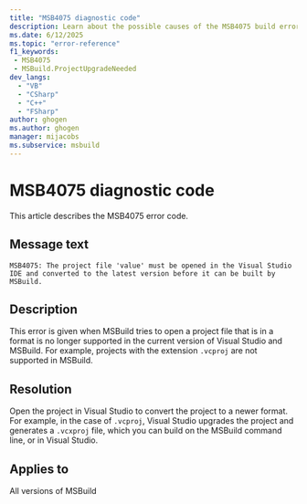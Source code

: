 ```yaml
---
title: "MSB4075 diagnostic code"
description: Learn about the possible causes of the MSB4075 build error, and get troubleshooting tips.
ms.date: 6/12/2025
ms.topic: "error-reference"
f1_keywords:
 - MSB4075
 - MSBuild.ProjectUpgradeNeeded
dev_langs:
  - "VB"
  - "CSharp"
  - "C++"
  - "FSharp"
author: ghogen
ms.author: ghogen
manager: mijacobs
ms.subservice: msbuild
---
```


# MSB4075 diagnostic code

<!-- :::ErrorDefinitionDescription::: -->
<!-- :::editable-content name="introDescription"::: -->
This article describes the MSB4075 error code.
<!-- :::editable-content-end::: -->

## Message text

<!-- :::editable-content name="messageText"::: -->
`MSB4075: The project file 'value' must be opened in the Visual Studio IDE and converted to the latest version before it can be built by MSBuild.`
<!-- :::editable-content-end::: -->
<!-- MSB4075: The project file "{0}" must be opened in the Visual Studio IDE and converted to the latest version before it can be built by MSBuild. -->

<!-- :::editable-content name="postOutputDescription"::: -->
<!--
{StrBegin="MSB4075: "}
-->
## Description

This error is given when MSBuild tries to open a project file that is in a format is no longer supported in the current version of Visual Studio and MSBuild. For example, projects with the extension `.vcproj` are not supported in MSBuild.

## Resolution

Open the project in Visual Studio to convert the project to a newer format. For example, in the case of `.vcproj`, Visual Studio upgrades the project and generates a `.vcxproj` file, which you can build on the MSBuild command line, or in Visual Studio.

<!-- :::editable-content-end::: -->
<!-- :::ErrorDefinitionDescription-end::: -->

## Applies to

All versions of MSBuild
